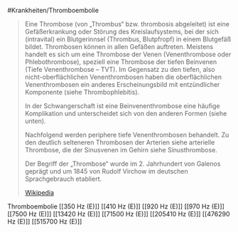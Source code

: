 #Krankheiten/Thromboembolie

> Eine Thrombose (von „Thrombus“ bzw. thrombosis abgeleitet) ist eine Gefäßerkrankung oder Störung des Kreislaufsystems, bei der sich (intravital) ein Blutgerinnsel (Thrombus, Blutpfropf) in einem Blutgefäß bildet. Thrombosen können in allen Gefäßen auftreten. Meistens handelt es sich um eine Thrombose der Venen (Venenthrombose oder Phlebothrombose), speziell eine Thrombose der tiefen Beinvenen (Tiefe Venenthrombose – TVT). Im Gegensatz zu den tiefen, also nicht-oberflächlichen Venenthrombosen haben die oberflächlichen Venenthrombosen ein anderes Erscheinungsbild mit entzündlicher Komponente (siehe Thrombophlebitis).
>
> In der Schwangerschaft ist eine Beinvenenthrombose eine häufige Komplikation und unterscheidet sich von den anderen Formen (siehe unten).
>
> Nachfolgend werden periphere tiefe Venenthrombosen behandelt. Zu den deutlich selteneren Thrombosen der Arterien siehe arterielle Thrombose, die der Sinusvenen im Gehirn siehe Sinusthrombose.
>
> Der Begriff der „Thrombose“ wurde im 2. Jahrhundert von Galenos geprägt und um 1845 von Rudolf Virchow im deutschen Sprachgebrauch etabliert.
>
> [Wikipedia](https://de.wikipedia.org/wiki/Thrombose)

Thromboembolie
[[350 Hz (E)]]
[[410 Hz (E)]]
[[920 Hz (E)]]
[[970 Hz (E)]]
[[7500 Hz (E)]]
[[13420 Hz (E)]]
[[71500 Hz (E)]]
[[205410 Hz (E)]]
[[476290 Hz (E)]]
[[515700 Hz (E)]]